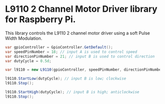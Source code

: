 # L9110 2 Channel Motor Driver library for Raspberry Pi.

This library controls the L9110 2 channel motor driver using a soft Pulse Width Modulation.

```c#
var gpioController = GpioController.GetDefault();
var speedPinNumber = 18; // input A is used to control speed
var directionPinNumber = 21; // input B is used to control direction
var dutyCycle = 0.5d;

var l9110 = new L9110(gpioController, speedPinNumber, directionPinNumber);

l9110.StartLow(dutyCycle); // input B is low; clockwise
l9110.Stop();

l9110.StartHigh(dutyCycle); // input B is high; anticlockwise
l9110.Stop();

```
